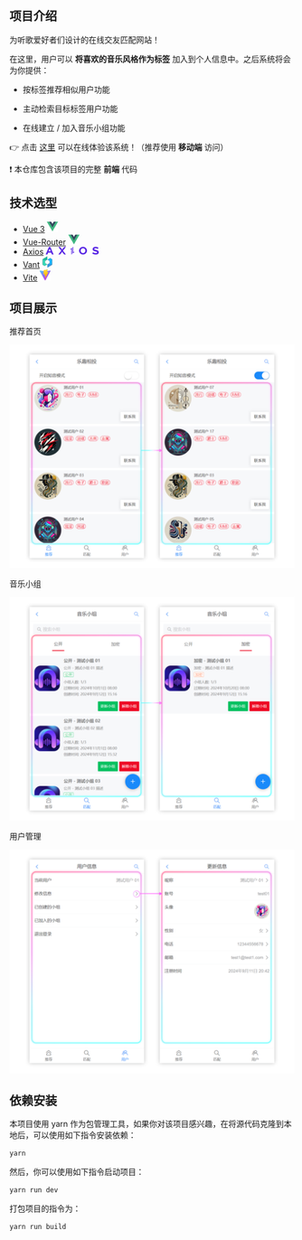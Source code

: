## 项目介绍

为听歌爱好者们设计的在线交友匹配网站！

在这里，用户可以 **将喜欢的音乐风格作为标签** 加入到个人信息中。之后系统将会为你提供：

- 按标签推荐相似用户功能

- 主动检索目标标签用户功能
- 在线建立 / 加入音乐小组功能

👉 点击 [这里](https://partner.asnpro.icu) 可以在线体验该系统！（推荐使用 **移动端** 访问）

❗ 本仓库包含该项目的完整 **前端** 代码

## 技术选型

- [Vue 3](https://vuejs.org/) <img src="./doc/logo_32x32_vue3.png" alt="Vue 3" height="20px">
- [Vue-Router](https://router.vuejs.org/) <img src="./doc/logo_32x32_vue3.png" alt="Vue-Router" height="20px">
- [Axios](https://axios-http.com/) <img src="./doc/logo_188x28_axios.png" alt="Axios" height="14px">
- [Vant](https://vant-ui.github.io/vant/v3/#/zh-CN) <img src="./doc/logo_32x32_vant.png" alt="Vant" height="20px">
- [Vite](https://vitejs.dev/) <img src="./doc/logo_32x32_vite.png" alt="Vite" height="20px">

## 项目展示

推荐首页

![](./doc/demo_home_page.png)

音乐小组

![](./doc/demo_team_page.png)

用户管理

![](./doc/demo_user_page.png)

## 依赖安装

本项目使用 yarn 作为包管理工具，如果你对该项目感兴趣，在将源代码克隆到本地后，可以使用如下指令安装依赖：

```bash
yarn
```

然后，你可以使用如下指令启动项目：

```bash
yarn run dev
```

打包项目的指令为：

```bash
yarn run build
```
